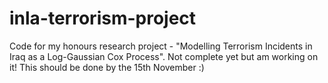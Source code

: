 # inla-terrorism-project
Code for my honours research project - "Modelling Terrorism Incidents in Iraq as a Log-Gaussian Cox Process". Not complete yet but am working on it! This should be done by the 15th November :)
